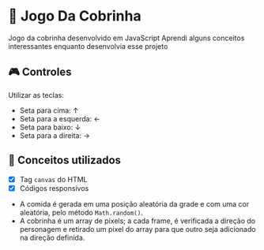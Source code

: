 # 🐍 Jogo Da Cobrinha

Jogo da cobrinha desenvolvido em JavaScript
Aprendi alguns conceitos interessantes enquanto desenvolvia esse projeto

## 🎮 Controles
Utilizar as teclas:
- Seta para cima: ↑
- Seta para a esquerda: ←
- Seta para baixo: ↓
- Seta para a direita: →

## 📝 Conceitos utilizados
- [x] Tag `canvas` do HTML
- [x] Códigos responsivos

- A comida é gerada em uma posição aleatória da grade e com uma cor aleatória, pelo método `Math.random()`.
- A cobrinha é um array de pixels; a cada frame, é verificada a direção do personagem e retirado um pixel do array para que outro seja adicionado na direção definida.
